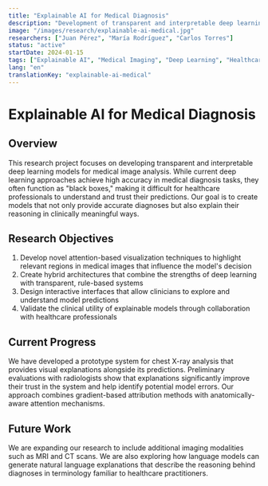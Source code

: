 ```yaml
---
title: "Explainable AI for Medical Diagnosis"
description: "Development of transparent and interpretable deep learning models for medical image analysis with a focus on clinical applicability and trust."
image: "/images/research/explainable-ai-medical.jpg"
researchers: ["Juan Pérez", "María Rodríguez", "Carlos Torres"]
status: "active"
startDate: 2024-01-15
tags: ["Explainable AI", "Medical Imaging", "Deep Learning", "Healthcare"]
lang: "en"
translationKey: "explainable-ai-medical"
---
```


# Explainable AI for Medical Diagnosis

## Overview

This research project focuses on developing transparent and interpretable deep learning models for medical image analysis. While current deep learning approaches achieve high accuracy in medical diagnosis tasks, they often function as "black boxes," making it difficult for healthcare professionals to understand and trust their predictions. Our goal is to create models that not only provide accurate diagnoses but also explain their reasoning in clinically meaningful ways.

## Research Objectives

1. Develop novel attention-based visualization techniques to highlight relevant regions in medical images that influence the model's decision
2. Create hybrid architectures that combine the strengths of deep learning with transparent, rule-based systems
3. Design interactive interfaces that allow clinicians to explore and understand model predictions
4. Validate the clinical utility of explainable models through collaboration with healthcare professionals

## Current Progress

We have developed a prototype system for chest X-ray analysis that provides visual explanations alongside its predictions. Preliminary evaluations with radiologists show that explanations significantly improve their trust in the system and help identify potential model errors. Our approach combines gradient-based attribution methods with anatomically-aware attention mechanisms.

## Future Work

We are expanding our research to include additional imaging modalities such as MRI and CT scans. We are also exploring how language models can generate natural language explanations that describe the reasoning behind diagnoses in terminology familiar to healthcare practitioners.
